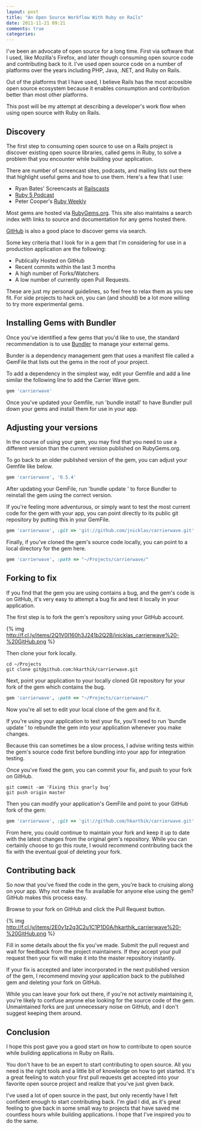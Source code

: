 ```yaml
---
layout: post
title: "An Open Source Workflow With Ruby on Rails"
date: 2011-11-21 09:21
comments: true
categories: 
---
```

I've been an advocate of open source for a long time. First via software that I used, like Mozilla's Firefox, and later though consuming open source code and contributing back to it. I've used open source code on a number of platforms over the years including PHP, Java, .NET, and Ruby on Rails.

Out of the platforms that I have used, I believe Rails has the most accesible open source ecosystem because it enables consumption and contribution better than most other platforms.

This post will be my attempt at describing a developer's work flow when using open source with Ruby on Rails.

## Discovery
The first step to consuming open source to use on a Rails project is discover existing open source libraries, called gems in Ruby, to solve a problem that you encounter while building your application. 

There are number of screencast sites, podcasts, and mailing lists out there that highlight useful gems and how to use them.
Here's a few that I use:

* Ryan Bates' Screencasts at [Railscasts](http://railscasts.com)
* [Ruby 5 Podcast](http://ruby5.envylabs.com)
* Peter Cooper's [Ruby Weekly](http://rubyweekly.com)

Most gems are hosted via [RubyGems.org](http://rubygems.org). This site also maintains a search index with links to source and documentation for any gems 
hosted there.

[GitHub](http://github.com) is also a good place to discover gems via search.

Some key criteria that I look for in a gem that I'm considering for use in a production 
application are the following:

- Publically Hosted on GitHub
- Recent commits within the last 3 months
- A high number of Forks/Watchers
- A low number of currently open Pull Requests.

These are just my personal guidelines, so feel free to relax them as you see fit. For side projects to hack on, 
you can (and should) be a lot more willing to try more experimental gems.

## Installing Gems with Bundler
Once you've identified a few gems that you'd like to use, the standard 
recommendation is to use [Bundler](http://gembundler.com) to manage your external gems. 

Bunder is a dependency management gem that uses a manifest file called a GemFile that lists out the gems in the root of your project. 

To add a dependency in the simplest way, edit your Gemfile and add a line similar the following line to add the Carrier Wave gem.

``` ruby GemFile for Carrier Wave
gem 'carrierwave'
```

Once you've updated your Gemfile, run 'bundle install' to have Bundler pull down your gems and install them for use in your app.

## Adjusting your versions
In the course of using your gem, you may find that you need to use a different version than the current version published on RubyGems.org.

To go back to an older published version of the gem, you can adjust your Gemfile like below.

``` ruby GemFile for Carrier Wave with version
gem 'carrierwave', '0.5.4'
```

After updating your GemFile, run 'bundle update <gemname>' to force Bundler to reinstall the gem using the correct version.

If you're feeling more adventurous, or simply want to test the most current code for the gem with your app, you can point directly to its public git repository by putting this in your GemFile.

``` ruby GemFile with git repo here.
gem 'carrierwave', :git => 'git://github.com/jnicklas/carrierwave.git' 
```

Finally, if you've cloned the gem's source code locally, you can point to a local directory for the gem here.

``` ruby GemFile with local directory here.
gem 'carrierwave', :path => "~/Projects/carrierwave/"
```

## Forking to fix
If you find that the gem you are using contains a bug, and the gem's code is on GitHub, it's very easy to attempt a bug fix and test it locally in your application.

The first step is to fork the gem's repository using your GitHub account.

{% img http://f.cl.ly/items/2Q1V0I160h3J241b2Q2B/jnicklas_carrierwave%20-%20GitHub.png %}

Then clone your fork locally.

``` plain
cd ~/Projects
git clone git@github.com:hkarthik/carrierwave.git
```

Next, point your application to your locally cloned Git repository for your fork of the gem which contains the bug.

``` ruby GemFile with cloned local directory here.
gem 'carrierwave', :path => "~/Projects/carrierwave/"
```

Now you're all set to edit your local clone of the gem and fix it.

If you're using your application to test your fix, you'll need to run 'bundle update <gem name>' to rebundle the gem into your application whenever you make changes. 

Because this can sometimes be a slow process, I advise writing tests within the gem's source code first before bundling into your app for integration testing.

Once you've fixed the gem, you can commit your fix, and push to your fork on GitHub.

``` plain
git commit -am 'Fixing this gnarly bug'
git push origin master
```

Then you can modify your application's GemFile and point to your GitHub 
fork of the gem:

``` ruby GemFile with git repo of forked gem
gem 'carrierwave', :git => 'git://github.com/hkarthik/carrierwave.git' 
```

From here, you could continue to maintain your fork and keep it up to date with the latest changes from the original gem's repository. While you can certainly choose to go this route, I would recommend contributing back the fix with the eventual goal of deleting your fork.

## Contributing back
So now that you've fixed the code in the gem, you're back to cruising along on your app. Why not make the fix available for anyone else using the gem? GitHub makes this process easy.

Browse to your fork on GitHub and click the Pull Request button.

{% img http://f.cl.ly/items/2E0v1z2g3C2u1C1P1D0A/hkarthik_carrierwave%20-%20GitHub.png %}

Fill in some details about the fix you've made. Submit the pull request and wait for feedback from the project maintainers.  If they accept your pull request then your fix 
will make it into the master repository instantly.

If your fix is accepted and later incorporated in the next published version of the gem, I recommend moving your application back to the published gem and deleting your fork on GitHub.

While you can leave your fork out there, if you're not actively maintaining it, you're likely to confuse anyone else looking for the source code of the gem. Unmaintained forks are just unnecessary noise on GitHub, and I don't suggest keeping them around. 

## Conclusion
I hope this post gave you a good start on how to contribute to open source while building applications in Ruby on Rails.

You don't have to be an expert to start contributing to open source. All you need is the right tools and a little bit of knowledge on how to get started. It's a great feeling to watch your first pull requests get accepted into your favorite open source project and realize that you've just given back.

I've used a lot of open source in the past, but only recently have I felt confident enough to start contributing back. I'm glad I did, as it's great feeling to give back in some small way to projects that have saved me countless hours while building applications. I hope that I've inspired you to do the same.